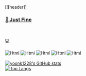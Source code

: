 [![header]]
<br />
<a href="https://cooltext.com"><h3> :seedling: Just Fine </h3></a>
<br />
<br />
   💻
  <br />
  <br />
  <img alt="Html" src ="https://img.shields.io/badge/TypeScript-3178C6.svg?&style=for-the-badge&logo=TypeScript&logoColor=black"/>
  <img alt="Html" src ="https://img.shields.io/badge/JavaScriipt-F7DF1E.svg?&style=for-the-badge&logo=JavaScript&logoColor=black"/>
  <img alt="Html" src ="https://img.shields.io/badge/NestJs-E0234E.svg?&style=for-the-badge&logo=nestjs&logoColor=white"/>
  <img alt="Html" src ="https://img.shields.io/badge/React-61DAFB.svg?&style=for-the-badge&logo=react&logoColor=black"/>
  <img alt="Html" src ="https://img.shields.io/badge/IntelliJ-FFFFFF.svg?&style=for-the-badge&logo=intellijidea&logoColor=black"/>
  <br />
  <br />
[![yoonk1228's GitHub stats](https://github-readme-stats.vercel.app/api?username=yoonk1228&show_icons=true&theme=highcontrast)](https://github.com/yoonk1228/github-readme-stats)
<br />
[![Top Langs](https://github-readme-stats.vercel.app/api/top-langs/?username=anuraghazra&layout=compact&theme=highcontrast)](https://github.com/yoonk1228/github-readme-stats)
